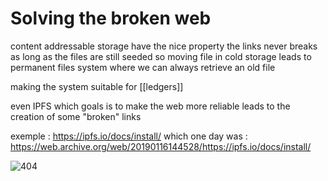 # Solving the broken web

content addressable storage have the nice property
the links never breaks as long as the files are still seeded
so moving file in cold storage leads to permanent files system
where we can always retrieve an old file

making the system suitable for [[ledgers]]


even IPFS which goals is to make the web more reliable
leads to the creation of some "broken" links

 exemple : https://ipfs.io/docs/install/
  which one day was : https://web.archive.org/web/20190116144528/https://ipfs.io/docs/install/

  ![404](https://letsupload.com/images/2020/09/03/Screenshot-from-2020-09-03-12-14-41.png)
